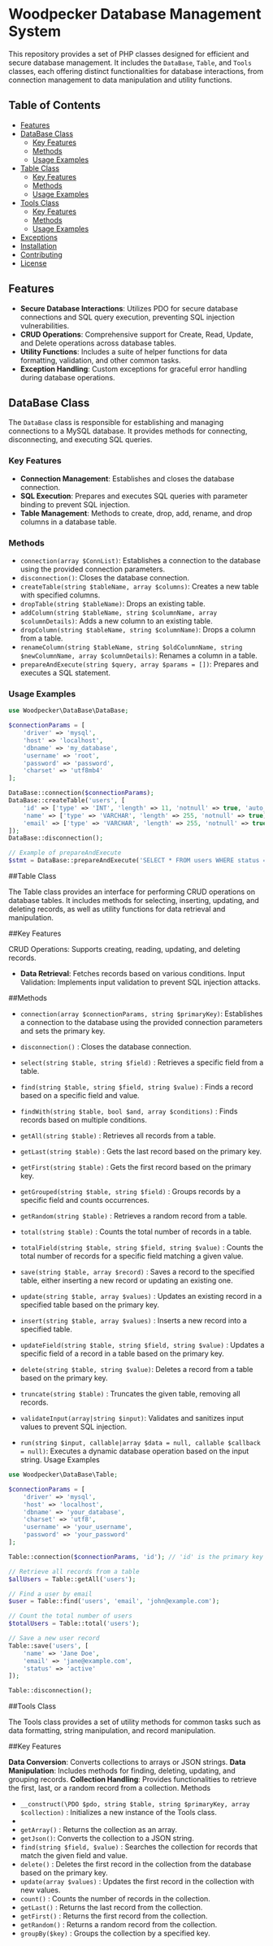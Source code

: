 # Woodpecker Database Management System

This repository provides a set of PHP classes designed for efficient and secure database management. It includes the `DataBase`, `Table`, and `Tools` classes, each offering distinct functionalities for database interactions, from connection management to data manipulation and utility functions.

## Table of Contents

- [Features](#features)
- [DataBase Class](#database-class)
    - [Key Features](#database-key-features)
    - [Methods](#database-methods)
    - [Usage Examples](#database-usage-examples)
- [Table Class](#table-class)
    - [Key Features](#table-key-features)
    - [Methods](#table-methods)
    - [Usage Examples](#table-usage-examples)
- [Tools Class](#tools-class)
    - [Key Features](#tools-key-features)
    - [Methods](#tools-methods)
    - [Usage Examples](#tools-usage-examples)
- [Exceptions](#exceptions)
- [Installation](#installation)
- [Contributing](#contributing)
- [License](#license)

## Features

- **Secure Database Interactions**: Utilizes PDO for secure database connections and SQL query execution, preventing SQL injection vulnerabilities.
- **CRUD Operations**: Comprehensive support for Create, Read, Update, and Delete operations across database tables.
- **Utility Functions**: Includes a suite of helper functions for data formatting, validation, and other common tasks.
- **Exception Handling**: Custom exceptions for graceful error handling during database operations.

## DataBase Class

The `DataBase` class is responsible for establishing and managing connections to a MySQL database. It provides methods for connecting, disconnecting, and executing SQL queries.

### Key Features

- **Connection Management**: Establishes and closes the database connection.
- **SQL Execution**: Prepares and executes SQL queries with parameter binding to prevent SQL injection.
- **Table Management**: Methods to create, drop, add, rename, and drop columns in a database table.

### Methods

- `connection(array $ConnList)`: Establishes a connection to the database using the provided connection parameters.
- `disconnection()`: Closes the database connection.
- `createTable(string $tableName, array $columns)`: Creates a new table with specified columns.
- `dropTable(string $tableName)`: Drops an existing table.
- `addColumn(string $tableName, string $columnName, array $columnDetails)`: Adds a new column to an existing table.
- `dropColumn(string $tableName, string $columnName)`: Drops a column from a table.
- `renameColumn(string $tableName, string $oldColumnName, string $newColumnName, array $columnDetails)`: Renames a column in a table.
- `prepareAndExecute(string $query, array $params = [])`: Prepares and executes a SQL statement.

### Usage Examples

```php
use Woodpecker\DataBase\DataBase;

$connectionParams = [
    'driver' => 'mysql',
    'host' => 'localhost',
    'dbname' => 'my_database',
    'username' => 'root',
    'password' => 'password',
    'charset' => 'utf8mb4'
];

DataBase::connection($connectionParams);
DataBase::createTable('users', [
    'id' => ['type' => 'INT', 'length' => 11, 'notnull' => true, 'auto_increment' => true, 'primary_key' => true],
    'name' => ['type' => 'VARCHAR', 'length' => 255, 'notnull' => true],
    'email' => ['type' => 'VARCHAR', 'length' => 255, 'notnull' => true]
]);
DataBase::disconnection();

// Example of prepareAndExecute
$stmt = DataBase::prepareAndExecute('SELECT * FROM users WHERE status = :status', ['status' => 'active']);
```
##Table Class

The Table class provides an interface for performing CRUD operations on database tables. It includes methods for selecting, inserting, updating, and deleting records, as well as utility functions for data retrieval and manipulation.

##Key Features

CRUD Operations: Supports creating, reading, updating, and deleting records.
- **Data Retrieval**: Fetches records based on various conditions.
Input Validation: Implements input validation to prevent SQL injection attacks.

##Methods
- `connection(array $connectionParams, string $primaryKey)`: Establishes a connection to the database using the provided connection parameters and sets the primary key.  
- `disconnection()` : Closes the database connection.
  
- `select(string $table, string $field)` : Retrieves a specific field from a table.  
- `find(string $table, string $field, string $value)` : Finds a record based on a specific field and value.  
- `findWith(string $table, bool $and, array $conditions)` : Finds records based on multiple conditions.  
- `getAll(string $table)` : Retrieves all records from a table.
- `getLast(string $table)` : Gets the last record based on the primary key.
- `getFirst(string $table)` : Gets the first record based on the primary key.
- `getGrouped(string $table, string $field)` : Groups records by a specific field and counts occurrences.
- `getRandom(string $table)` : Retrieves a random record from a table.
- `total(string $table)` : Counts the total number of records in a table.
- `totalField(string $table, string $field, string $value)` : Counts the total number of records for a specific field matching a given value.
- `save(string $table, array $record)` : Saves a record to the specified table, either inserting a new record or updating an existing one.
- `update(string $table, array $values)` : Updates an existing record in a specified table based on the primary key.
- `insert(string $table, array $values)` : Inserts a new record into a specified table.
- `updateField(string $table, string $field, string $value)` : Updates a specific field of a record in a table based on the primary key.
- `delete(string $table, string $value)`: Deletes a record from a table based on the primary key.
- `truncate(string $table)` : Truncates the given table, removing all records.
- `validateInput(array|string $input)`: Validates and sanitizes input values to prevent SQL injection.
- `run(string $input, callable|array $data = null, callable $callback = null)`: Executes a dynamic database operation based on the input string.
Usage Examples
```php
use Woodpecker\DataBase\Table;

$connectionParams = [
    'driver' => 'mysql',
    'host' => 'localhost',
    'dbname' => 'your_database',
    'charset' => 'utf8',
    'username' => 'your_username',
    'password' => 'your_password'
];

Table::connection($connectionParams, 'id'); // 'id' is the primary key

// Retrieve all records from a table
$allUsers = Table::getAll('users');

// Find a user by email
$user = Table::find('users', 'email', 'john@example.com');

// Count the total number of users
$totalUsers = Table::total('users');

// Save a new user record
Table::save('users', [
    'name' => 'Jane Doe',
    'email' => 'jane@example.com',
    'status' => 'active'
]);

Table::disconnection();
```

##Tools Class

The Tools class provides a set of utility methods for common tasks such as data formatting, string manipulation, and record manipulation.

##Key Features

**Data Conversion**: Converts collections to arrays or JSON strings.
**Data Manipulation**: Includes methods for finding, deleting, updating, and grouping records.
**Collection Handling**: Provides functionalities to retrieve the first, last, or a random record from a collection.
Methods

- `__construct(\PDO $pdo, string $table, string $primaryKey, array $collection)` : Initializes a new instance of the Tools class.
- 
- `getArray()` : Returns the collection as an array.
- `getJson()`: Converts the collection to a JSON string.
- `find(string $field, $value)` : Searches the collection for records that match the given field and value.
- `delete()` : Deletes the first record in the collection from the database based on the primary key.
- `update(array $values)` : Updates the first record in the collection with new values.
- `count()` : Counts the number of records in the collection.
- `getLast()` : Returns the last record from the collection.
- `getFirst()` : Returns the first record from the collection.
- `getRandom()` : Returns a random record from the collection.
- `groupBy($key)` : Groups the collection by a specified key.
